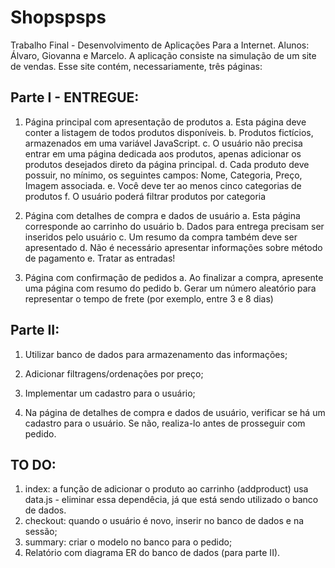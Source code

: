 # Shopspsps
Trabalho Final - Desenvolvimento de Aplicações Para a Internet.
Alunos: Álvaro, Giovanna e Marcelo.
A aplicação consiste na simulação de um site de vendas. Esse site contém, necessariamente, três páginas:

## Parte I - ENTREGUE:
1. Página principal com apresentação de produtos
  a. Esta página deve conter a listagem de todos produtos disponíveis.
  b. Produtos fictícios, armazenados em uma variável JavaScript.
  c. O usuário não precisa entrar em uma página dedicada aos produtos, apenas adicionar os produtos desejados direto da página principal.
  d. Cada produto deve possuir, no mínimo, os seguintes campos: Nome, Categoria, Preço, Imagem associada.
  e. Você deve ter ao menos cinco categorias de produtos
  f. O usuário poderá filtrar produtos por categoria

2. Página com detalhes de compra e dados de usuário
  a. Esta página corresponde ao carrinho do usuário
  b. Dados para entrega precisam ser inseridos pelo usuário
  c. Um resumo da compra também deve ser apresentado
  d. Não é necessário apresentar informações sobre método de pagamento
  e. Tratar as entradas!

3. Página com confirmação de pedidos
  a. Ao finalizar a compra, apresente uma página com resumo do pedido
  b. Gerar um número aleatório para representar o tempo de frete (por exemplo, entre 3 e 8 dias)

## Parte II:
1. Utilizar banco de dados para armazenamento das informações;

2. Adicionar filtragens/ordenações por preço;

3. Implementar um cadastro para o usuário;
4. Na página de detalhes de compra e dados de usuário, verificar se há um cadastro para o usuário. Se não, realiza-lo antes de prosseguir com pedido.


## TO DO:
1. index: a função de adicionar o produto ao carrinho (addproduct) usa data.js - eliminar essa dependêcia, já que está sendo utilizado o banco de dados.
2. checkout: quando o usuário é novo, inserir no banco de dados e na sessão;
3. summary: criar o modelo no banco para o pedido;
4. Relatório com diagrama ER do banco de dados (para parte II).
